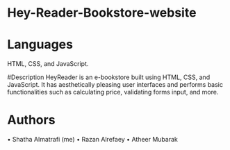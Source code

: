 # Hey-Reader-Bookstore-website

# Languages
HTML, CSS, and JavaScript.

#Description
HeyReader is an e-bookstore built using HTML, CSS, and JavaScript. It has aesthetically pleasing user interfaces and performs basic functionalities such as calculating price, validating forms input, and more.

# Authors
•	Shatha Almatrafi (me)
•	Razan Alrefaey
•	Atheer Mubarak
